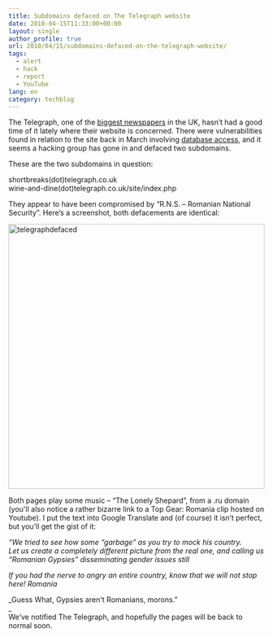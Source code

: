 ```yaml
---
title: Subdomains defaced on The Telegraph website
date: 2010-04-15T11:33:00+00:00
layout: single
author_profile: true
url: 2010/04/15/subdomains-defaced-on-the-telegraph-website/
tags:
  - alert
  - hack
  - report
  - YouTube
lang: en
category: techblog
---
```

The Telegraph, one of the [biggest newspapers](http://en.wikipedia.org/wiki/The_Daily_Telegraph) in the UK, hasn’t had a good time of it lately where their website is concerned. There were vulnerabilities found in relation to the site back in March involving [database access](http://www.theregister.co.uk/2009/03/09/telegraph_hack_attack/), and it seems a hacking group has gone in and defaced two subdomains.

These are the two subdomains in question:

shortbreaks(dot)telegraph.co.uk  
wine-and-dine(dot)telegraph.co.uk/site/index.php

They appear to have been compromised by “R.N.S. – Romanian National Security”. Here’s a screenshot, both defacements are identical:

[<img title="telegraphdefaced" border="0" alt="telegraphdefaced" src="http://lh5.ggpht.com/_vaUVXcmC3OI/S8byYUuBlvI/AAAAAAAAB-E/2njK58TJbkg/telegraphdefaced_thumb%5B3%5D.gif?imgmax=800" width="504" height="521" />](http://lh4.ggpht.com/_vaUVXcmC3OI/S8byVv6X9lI/AAAAAAAAB-A/k_9K9BLOf-E/s1600-h/telegraphdefaced%5B5%5D.gif) 

Both pages play some music – “The Lonely Shepard”, from a .ru domain (you'll also notice a rather bizarre link to a Top Gear: Romania clip hosted on Youtube). I put the text into Google Translate and (of course) it isn’t perfect, but you’ll get the gist of it:

_“We tried to see how some “garbage” as you try to mock his country.  
Let us create a completely different picture from the real one, and calling us “Romanian Gypsies” disseminating gender issues still_

_If you had the nerve to angry an entire country, know that we will not stop here! Romania_

_Guess What, Gypsies aren't Romanians, morons.”  
_  
We’ve notified The Telegraph, and hopefully the pages will be back to normal soon.